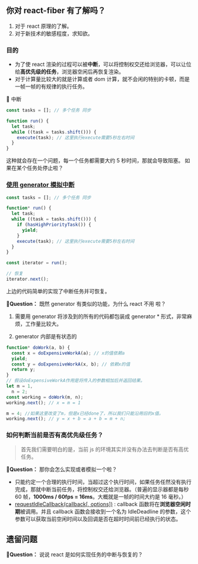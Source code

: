 ## 你对 react-fiber 有了解吗？

1. 对于 react 原理的了解。
2. 对于新技术的敏感程度，求知欲。

### 目的

- 为了使 react 渲染的过程可以被**中断**，可以将控制权交还给浏览器，可以让位给**高优先级的任务**，浏览器空闲后再恢复渲染。
- 对于计算量比较大的就是计算或者 dom 计算，就不会闲的特别的卡顿，而是一帧一帧的有规律的执行任务。

🌰 中断

```js
const tasks = []; // 多个任务 同步

function run() {
  let task;
  while ((task = tasks.shift())) {
    execute(task); // 这里执行execute需要5秒左右时间
  }
}
```

这种就会存在一个问题，每一个任务都需要大约 5 秒时间，那就会导致阻塞。
如果在某个任务处停止啦？

### [使用 generator 模拟中断](https://developer.mozilla.org/zh-CN/docs/Web/JavaScript/Reference/Global_Objects/Generator)

```js
const tasks = []; // 多个任务 同步

function* run() {
  let task;
  while ((task = tasks.shift())) {
    if (hasHighPriorityTask()) {
      yield;
    }
    execute(task); // 这里执行execute需要5秒左右时间
  }
}

const iterator = run();

// 恢复
iterator.next();
```

上边的代码简单的实现了中断任务并可恢复。

**🤔Question：** 既然 generator 有类似的功能，为什么 react 不用 啦？

1. 需要用 generator 将涉及到的所有的代码都包装成 generator \* 形式，非常麻烦，工作量比较大。

2. generator 内部是有状态的

```js
function* doWork(a, b) {
  const x = doExpensiveWorkA(a); // x的值依赖a
  yield;
  const y = doExpensiveWorkA(x, b); // 依赖x的值
  return y;
}
// 假设doExpensiveWorkA作用是将传入的参数相加后并返回结果。
let m = 1,
  n = 2;
const working = doWork(m, n);
working.next(); // x = m = 1

m = 4; //如果这里改变了m，但是x已经done了，所以我们只能沿用旧的x值。
working.next(); // y = x + b = a + b = m + n;
```

### 如何判断当前是否有高优先级任务？

> 首先我们需要明白的是，当前 js 的环境其实并没有办法去判断是否有高优任务。

**🤔Question：** 那你会怎么实现或者模拟一个啦？

- 只能约定一个合理的执行时间，当超过这个执行时间，如果任务任然没有执行完成，那就中断当前任务，将控制权交还给浏览器。（普遍的显示器都是每秒 60 帧，**1000ms / 60fps = 16ms**。大概就是一帧的时间大约是 16 毫秒。）
- [requestIdleCallback(callback\[, options\])](https://developer.mozilla.org/zh-CN/docs/Web/API/Window/requestIdleCallback) : callback 函数将在**浏览器空闲时期**被调用。并且 callback 函数会接收到一个名为 IdleDeadline 的参数，这个参数可以获取当前空闲时间以及回调是否在超时时间前已经执行的状态。

<!-- TODO 00：20：50 -->

## 遗留问题

**🤔Question：** 说说 react 是如何实现任务的中断与恢复的？
